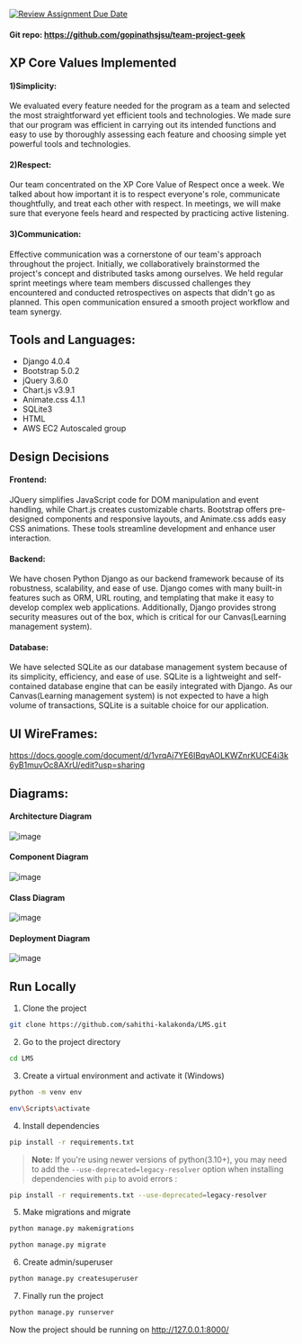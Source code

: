 [![Review Assignment Due Date](https://classroom.github.com/assets/deadline-readme-button-24ddc0f5d75046c5622901739e7c5dd533143b0c8e959d652212380cedb1ea36.svg)](https://classroom.github.com/a/x4EMAJ3T)


#### Git repo: https://github.com/gopinathsjsu/team-project-geek

## XP Core Values Implemented
#### 1)Simplicity:  
We evaluated every feature needed for the program as a team and selected the most straightforward yet efficient tools and technologies.
We made sure that our program was efficient in carrying out its intended functions and easy to use by thoroughly assessing each feature and choosing simple yet powerful tools and technologies.   

#### 2)Respect:   
Our team concentrated on the XP Core Value of Respect once a week. We talked about how important it is to respect everyone's role, communicate thoughtfully, and treat each other with respect.
In meetings, we will make sure that everyone feels heard and respected by practicing active listening.

#### 3)Communication:   
Effective communication was a cornerstone of our team's approach throughout the project. Initially, we collaboratively brainstormed the project's concept and distributed tasks among ourselves. We held regular sprint meetings where team members discussed challenges they encountered and conducted retrospectives on aspects that didn't go as planned. This open communication ensured a smooth project workflow and team synergy.

## Tools and Languages:
- Django 4.0.4
- Bootstrap 5.0.2
- jQuery 3.6.0
- Chart.js v3.9.1
- Animate.css 4.1.1
- SQLite3
- HTML
- AWS EC2 Autoscaled group

## Design Decisions
#### Frontend:
JQuery simplifies JavaScript code for DOM manipulation and event handling, while Chart.js creates customizable charts. Bootstrap offers pre-designed components and responsive layouts, and Animate.css adds easy CSS animations. These tools streamline development and enhance user interaction.
#### Backend:
We have chosen Python Django as our backend framework because of its robustness, scalability, and ease of use. Django comes with many built-in features such as ORM, URL routing, and templating that make it easy to develop complex web applications. Additionally, Django provides strong security measures out of the box, which is critical for our Canvas(Learning management system).

#### Database: 
We have selected SQLite as our database management system because of its simplicity, efficiency, and ease of use. SQLite is a lightweight and self-contained database engine that can be easily integrated with Django. As our Canvas(Learning management system) is not expected to have a high volume of transactions, SQLite is a suitable choice for our application.

## UI WireFrames:
https://docs.google.com/document/d/1vrqAj7YE6IBqvAOLKWZnrKUCE4i3k6yB1muvOc8AXrU/edit?usp=sharing

## Diagrams:
#### Architecture Diagram

![image](https://github.com/gopinathsjsu/team-project-geek/assets/64256985/142ee312-2d08-41f9-9a60-f039825310fd)


#### Component Diagram
![image](https://github.com/gopinathsjsu/team-project-geek/assets/64256985/7760dc11-3737-4e35-93e4-d89d88385955)


#### Class Diagram
![image](https://github.com/gopinathsjsu/team-project-geek/assets/64256985/936704fa-5293-423c-b62d-f613a4e7f471)




#### Deployment Diagram
![image](https://github.com/gopinathsjsu/team-project-geek/assets/64256985/0b1127ca-a590-47eb-8017-e5d7fb5a920c)


## Run Locally

1. Clone the project

```bash
git clone https://github.com/sahithi-kalakonda/LMS.git
```

2. Go to the project directory

```bash
cd LMS
```

3. Create a virtual environment and activate it (Windows)

```bash
python -m venv env
```

```bash
env\Scripts\activate
```

4. Install dependencies

```bash
pip install -r requirements.txt
```

> **Note:** If you're using newer versions of python(3.10+), you may need to add the `--use-deprecated=legacy-resolver` option when installing dependencies with `pip` to avoid errors :

```bash
pip install -r requirements.txt --use-deprecated=legacy-resolver
```

5. Make migrations and migrate

```bash
python manage.py makemigrations
```

```bash
python manage.py migrate
```

6. Create admin/superuser

```bash
python manage.py createsuperuser
```

7. Finally run the project

```bash
python manage.py runserver
```

Now the project should be running on http://127.0.0.1:8000/
